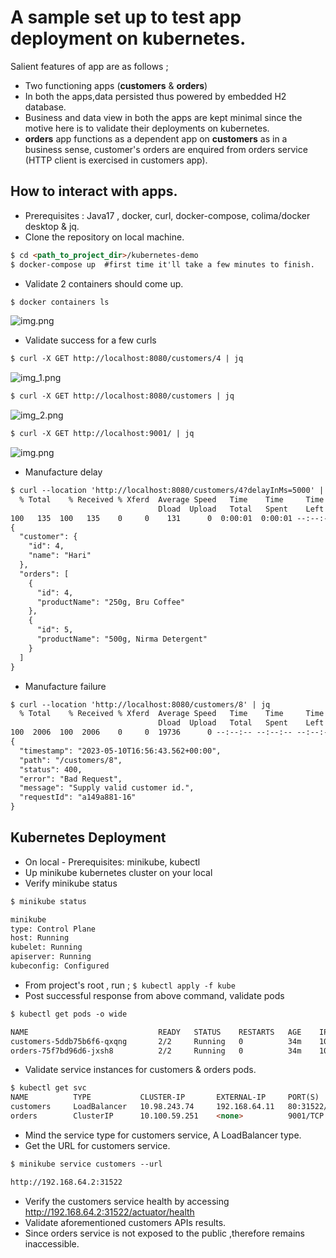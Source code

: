 # A sample set up to test app deployment on kubernetes.

Salient features of app are as follows ;

- Two functioning apps (**customers** & **orders**)
- In both the apps,data persisted thus powered by embedded H2 database.
- Business and data view in both the apps are kept minimal since the motive here is to validate their 
  deployments on kubernetes.
- **orders** app functions as a dependent app on **customers** as in a business sense, customer's orders are 
  enquired from orders service (HTTP client is exercised in customers app).

## How to interact with apps.

- Prerequisites : Java17 , docker, curl, docker-compose, colima/docker desktop & jq.
- Clone the repository on local machine.
```html
$ cd <path_to_project_dir>/kubernetes-demo
$ docker-compose up  #first time it'll take a few minutes to finish.
```
- Validate 2 containers should come up.
```html
$ docker containers ls
```
![img.png](images/img.png)
- Validate success for a few curls
```html
$ curl -X GET http://localhost:8080/customers/4 | jq
```
![img_1.png](images/img_1.png)
```html
$ curl -X GET http://localhost:8080/customers | jq
```
![img_2.png](images/img_2.png)
```html
$ curl -X GET http://localhost:9001/ | jq
```
![img.png](images/img_3.png)

- Manufacture delay
```html
$ curl --location 'http://localhost:8080/customers/4?delayInMs=5000' | jq
  % Total    % Received % Xferd  Average Speed   Time    Time     Time  Current
                                 Dload  Upload   Total   Spent    Left  Speed
100   135  100   135    0     0    131      0  0:00:01  0:00:01 --:--:--   132
{
  "customer": {
    "id": 4,
    "name": "Hari"
  },
  "orders": [
    {
      "id": 4,
      "productName": "250g, Bru Coffee"
    },
    {
      "id": 5,
      "productName": "500g, Nirma Detergent"
    }
  ]
}
```
- Manufacture failure
```html
$ curl --location 'http://localhost:8080/customers/8' | jq               
  % Total    % Received % Xferd  Average Speed   Time    Time     Time  Current
                                 Dload  Upload   Total   Spent    Left  Speed
100  2006  100  2006    0     0  19736      0 --:--:-- --:--:-- --:--:-- 21569
{
  "timestamp": "2023-05-10T16:56:43.562+00:00",
  "path": "/customers/8",
  "status": 400,
  "error": "Bad Request",
  "message": "Supply valid customer id.",
  "requestId": "a149a881-16"
}
```
## Kubernetes Deployment

- On local - Prerequisites: minikube, kubectl
- Up minikube kubernetes cluster on your local
- Verify minikube status 
```html
$ minikube status

minikube
type: Control Plane
host: Running
kubelet: Running
apiserver: Running
kubeconfig: Configured
```
- From project's root , run ;
``$ kubectl apply -f kube``
- Post successful response from above command, validate pods
```html
$ kubectl get pods -o wide

NAME                             READY   STATUS    RESTARTS   AGE    IP            NODE       NOMINATED NODE   READINESS GATES
customers-5ddb75b6f6-qxqng       2/2     Running   0          34m    10.244.0.17   minikube     <none>           <none>
orders-75f7bd96d6-jxsh8          2/2     Running   0          34m    10.244.0.18   minikube     <none>           <none>
```
- Validate service instances for customers & orders pods.
```html
$ kubectl get svc
NAME          TYPE           CLUSTER-IP       EXTERNAL-IP     PORT(S)        AGE
customers     LoadBalancer   10.98.243.74     192.168.64.11   80:31522/TCP   38m
orders        ClusterIP      10.100.59.251    <none>          9001/TCP       38m
```
- Mind the service type for customers service, A LoadBalancer type.
- Get the URL for customers service.
```html
$ minikube service customers --url

http://192.168.64.2:31522
```
- Verify the customers service health by accessing http://192.168.64.2:31522/actuator/health
- Validate aforementioned customers APIs results. 
- Since orders service is not exposed to the public ,therefore remains inaccessible.
